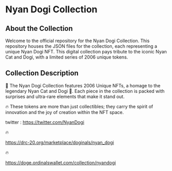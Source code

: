 # Nyan Dogi Collection

## About the Collection

Welcome to the official repository for the Nyan Dogi Collection. This repository houses the JSON files for the collection, each representing a unique Nyan Dogi NFT. This digital collection pays tribute to the iconic Nyan Cat and Dogi, with a limited series of 2006 unique tokens.

## Collection Description

🎨 The Nyan Dogi Collection features 2006 Unique NFTs, a homage to the legendary Nyan Cat and Dogi 🐶. Each piece in the collection is packed with surprises and ultra-rare elements that make it stand out.

🔥 These tokens are more than just collectibles; they carry the spirit of innovation and the joy of creation within the NFT space.

twitter : https://twitter.com/NyanDogi

🔥

https://drc-20.org/marketplace/doginals/nyan_dogi

🔥

https://doge.ordinalswallet.com/collection/nyandogi

